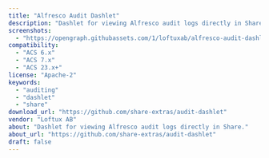 ```yaml
---
title: "Alfresco Audit Dashlet"
description: "Dashlet for viewing Alfresco audit logs directly in Share."
screenshots:
  - "https://opengraph.githubassets.com/1/loftuxab/alfresco-audit-dashlet"
compatibility:
  - "ACS 6.x"
  - "ACS 7.x"
  - "ACS 23.x+"
license: "Apache-2"
keywords:
  - "auditing"
  - "dashlet"
  - "share"
download_url: "https://github.com/share-extras/audit-dashlet"
vendor: "Loftux AB"
about: "Dashlet for viewing Alfresco audit logs directly in Share."
about_url: "https://github.com/share-extras/audit-dashlet"
draft: false
---
```

